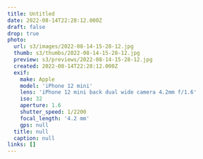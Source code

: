 ```yaml
---
title: Untitled
date: 2022-08-14T22:28:12.000Z
draft: false
drop: true
photo:
  url: s3/images/2022-08-14-15-28-12.jpg
  thumb: s3/thumbs/2022-08-14-15-28-12.jpg
  preview: s3/previews/2022-08-14-15-28-12.jpg
  created: 2022-08-14T22:28:12.000Z
  exif:
    make: Apple
    model: 'iPhone 12 mini'
    lens: 'iPhone 12 mini back dual wide camera 4.2mm f/1.6'
    iso: 32
    aperture: 1.6
    shutter_speed: 1/2200
    focal_length: '4.2 mm'
    gps: null
  title: null
  caption: null
links: []
---
```

